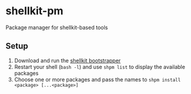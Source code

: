 # shellkit-pm
Package manager for shellkit-based tools

## Setup
1. Download and run the [shellkit bootstrapper](https://github.com/sanekits/shellkit-pm/releases/latest/shellkit-bootstrapper.sh)
2. Restart your shell (`bash -l`) and use `shpm list` to display the available packages
3. Choose one or more packages and pass the names to `shpm install <package> [...<package>]`


